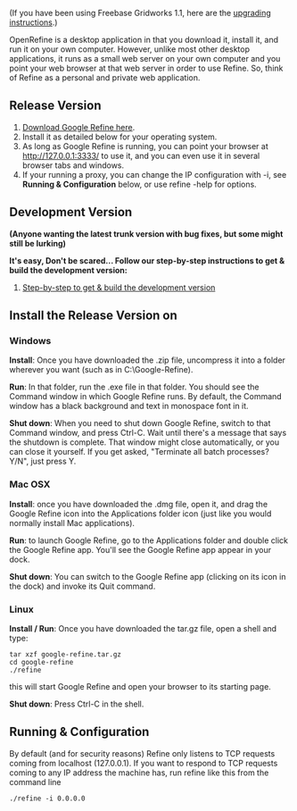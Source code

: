 (If you have been using Freebase Gridworks 1.1, here are the [upgrading instructions](Upgrading-To-2.1).)

OpenRefine is a desktop application in that you download it, install it, and run it on your own computer. However, unlike most other desktop applications, it runs as a small web server on your own computer and you point your web browser at that web server in order to use Refine. So, think of Refine as a personal and private web application.

## Release Version

1. [Download Google Refine here](https://github.com/OpenRefine/OpenRefine/zipball/master).
2. Install it as detailed below for your operating system.
3. As long as Google Refine is running, you can point your browser at <http://127.0.0.1:3333/> to use it, and you can even use it in several browser tabs and windows.
4. If your running a proxy, you can change the IP configuration with -i, see **Running & Configuration** below, or use refine -help for options.

## Development Version

**(Anyone wanting the latest trunk version with bug fixes, but some might still be lurking)**

**It's easy, Don't be scared... Follow our step-by-step instructions to get & build the development version:**

1. [Step-by-step to get & build the development version](http://code.google.com/p/google-refine/wiki/GetDevelopmentVersion)

## Install the Release Version on

### Windows

**Install**: Once you have downloaded the .zip file, uncompress it into a folder wherever you want (such as in C:\Google-Refine).

**Run**: In that folder, run the .exe file in that folder. You should see the Command window in which Google Refine runs. By default, the Command window has a black background and text in monospace font in it.

**Shut down**: When you need to shut down Google Refine, switch to that Command window, and press Ctrl-C. Wait until there's a message that says the shutdown is complete. That window might close automatically, or you can close it yourself. If you get asked, "Terminate all batch processes? Y/N", just press Y.

### Mac OSX

**Install**: once you have downloaded the .dmg file, open it, and drag the Google Refine icon into the Applications folder icon (just like you would normally install Mac applications).

**Run**: to launch Google Refine, go to the Applications folder and double click the Google Refine app. You'll see the Google Refine app appear in your dock.

**Shut down**: You can switch to the Google Refine app (clicking on its icon in the dock) and invoke its Quit command.

### Linux

**Install / Run**: Once you have downloaded the tar.gz file, open a shell and type:

    tar xzf google-refine.tar.gz
    cd google-refine
    ./refine
this will start Google Refine and open your browser to its starting page.

**Shut down**: Press Ctrl-C in the shell.

## Running & Configuration
By default (and for security reasons) Refine only listens to TCP requests coming from localhost (127.0.0.1). If you want to respond to TCP requests coming to any IP address the machine has, run refine like this from the command line

`./refine -i 0.0.0.0`